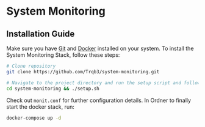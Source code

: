 # System Monitoring

## Installation Guide
Make sure you have [Git](https://git-scm.com/install/linux) and [Docker](https://docs.docker.com/engine/install/) installed on your system.
To install the System Monitoring Stack, follow these steps:

```bash
# Clone repository
git clone https://github.com/Trqb3/system-monitoring.git

# Navigate to the project directory and run the setup script and follow the prompts
cd system-monitoring && ./setup.sh
```

Check out ``monit.conf`` for further configuration details.
In Ordner to finally start the docker stack, run:

```bash
docker-compose up -d
```